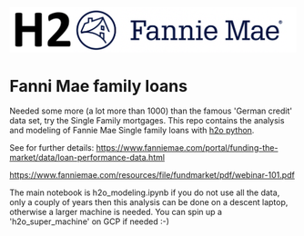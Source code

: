 ![](h2o_fannie.png)

# Fanni Mae family loans

Needed some more  (a lot more than 1000) than the famous 'German credit' data set, try the Single Family mortgages. This repo contains the analysis and modeling of Fannie Mae Single family loans with [h2o python](https://docs.h2o.ai/h2o/latest-stable/h2o-py/docs/intro.html).

See for further details:
https://www.fanniemae.com/portal/funding-the-market/data/loan-performance-data.html

https://www.fanniemae.com/resources/file/fundmarket/pdf/webinar-101.pdf

The main notebook is h2o_modeling.ipynb if you do not use all the data, only a couply of years then this analysis can be done on a descent laptop, otherwise a larger machine is needed. You can spin up a 'h2o_super_machine' on GCP if needed :-)
